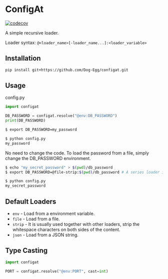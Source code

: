 # ConfigAt

[![codecov](https://codecov.io/gh/Dog-Egg/configat/graph/badge.svg?token=GmvbsZ2dBW)](https://codecov.io/gh/Dog-Egg/configat)

A simple recursive loader.

Loader syntax: `@<loader_name>[-loader_name...]:<loader_variable>`

## Installation

```sh
pip install git+https://github.com/Dog-Egg/configat.git
```

## Usage

config.py

```python
import configat 

DB_PASSWORD = configat.resolve("@env:DB_PASSWORD")
print(DB_PASSWORD)
```

```sh
$ export DB_PASSWORD=my_password

$ python config.py
my_password
```

No need to change the code. To load the password from a file, simply change the DB_PASSWORD environment.

```sh
$ echo "my_secret_password" > $(pwd)/db_password
$ export DB_PASSWORD=@file-strip:$(pwd)/db_password # A series loader is used here

$ python config.py
my_secret_password
```

## Default Loaders

* `env` - Load from a environment variable.
* `file` - Load from a file.
* `strip` - It is usually used together with other loaders, strip the whitespace characters on both sides of the content.
* `json` - Load from a JSON string.

## Type Casting

```python
import configat

PORT = configat.resolve("@env:PORT", cast=int)
```
